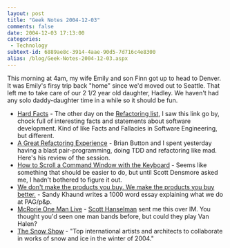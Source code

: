 ```yaml
---
layout: post
title: "Geek Notes 2004-12-03"
comments: false
date: 2004-12-03 17:13:00
categories:
 - Technology
subtext-id: 6889ae8c-3914-4aae-90d5-7d716c4e8300
alias: /blog/Geek-Notes-2004-12-03.aspx
---
```



This morning at 4am, my wife Emily and son Finn got up to head to Denver. It was Emily's firsy trip back "home" since we'd moved out to Seattle. That left me to take care of our 2 1/2 year old daughter, Hadley. We haven't had any solo daddy-daughter time in a while so it should be fun. 

  * [Hard Facts](http://www.softwarelogics.co.uk/sl_facts.html) - The other day on the [Refactoring list](http://groups.yahoo.com/group/refactoring/), I saw this link go by, chock full of interesting facts and statements about software development. Kind of like Facts and Fallacies in Software Engineering, but different.
  * [A Great Refactoring Experience](http://dotnetjunkies.com/WebLog/oneagilecoder/archive/2004/12/03/34886.aspx) - Brian Button and I spent yesterday having a blast pair-programming, doing TDD and refactoring like mad. Here's his review of the session.
  * [How to Scroll a Command Window with the Keyboard](http://weblogs.asp.net/scottdensmore/archive/2004/12/02/273801.aspx) - Seems like something that should be easier to do, but until Scott Densmore asked me, I hadn't bothered to figure it out.
  * [We don't make the products you buy. We make the products you buy better.](http://weblogs.asp.net/sandyk/archive/2004/12/02/273815.aspx) - Sandy Khaund writes a 1000 word essay explaining what we do at PAG/p&p.
  * [McRorie One Man Live](http://www.mcrorie.ca/Index.html) - [Scott Hanselman](http://www.hanselman.com/blog/) sent me this over IM. You thought you'd seen one man bands before, but could they play Van Halen?
  * [The Snow Show](http://www.thesnowshow.net/gallery/pictures.php) - "Top international artists and architects to collaborate in works of snow and ice in the winter of 2004."
